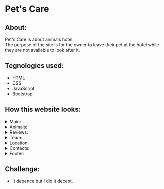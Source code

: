 # Pet's Care

## About:
Pet's Care is about animals hotel. </br>
The purpose of the site is for the owner to leave their pet at the hotel while they are not available to look after it.

## Tegnologies used:
- HTML
- CSS
- JavaScript
- Bootstrap

## How this website looks:
<details>
  <summary>Main:</summary>
  <img src="https://github.com/Yuki69Okita/Pets_Care/blob/main/Pictures/Main_PC.png" alt="main_pc" width="600" />
  <img src="https://github.com/Yuki69Okita/Pets_Care/blob/main/Pictures/Main_Mobile.png" alt="main_mobile" width="150" height="300"/>
  </br> </br>
</details>

<details>
  <summary>Animals:</summary>
  <img src="https://github.com/Yuki69Okita/Pets_Care/blob/main/Pictures/Animals_PC.png" alt="animals_pc" width="600" />
  <img src="https://github.com/Yuki69Okita/Pets_Care/blob/main/Pictures/Animals_Mobile.png" alt="animals_mobile" width="150" height="300"/>
  </br> </br>

  - When hovered:
  <img src="https://github.com/Yuki69Okita/Pets_Care/blob/main/Pictures/Animal_hover_PC.png" alt="animal_hover_pc" width="600" />
  </br> </br>
    
  - When clicked:
  <img src="https://github.com/Yuki69Okita/Pets_Care/blob/main/Pictures/Animal_clicked_PC.png" alt="animal_clicked_pc" width="600" />
  <img src="https://github.com/Yuki69Okita/Pets_Care/blob/main/Pictures/Animal_clicked_Mobile.png" alt="animal_clicked_mobile" width="150" height="300"/>
  </br> </br>
</details>

<details>
  <summary>Reviews:</summary>
  <img src="https://github.com/Yuki69Okita/Pets_Care/blob/main/Pictures/Reviews_PC.png" alt="reviews_pc" width="600" />
  <img src="https://github.com/Yuki69Okita/Pets_Care/blob/main/Pictures/Reviews_Mobile.png" alt="reviews_mobile" width="150" height="300"/>
  </br> </br>
</details>

<details>
  <summary>Team:</summary>
  <img src="https://github.com/Yuki69Okita/Pets_Care/blob/main/Pictures/Team_PC.png" alt="team_pc" width="600" />
  <img src="https://github.com/Yuki69Okita/Pets_Care/blob/main/Pictures/Team_Mobile.png" alt="team_mobile" width="150" height="300"/>
  </br> </br>
</details>

<details>
  <summary>Location:</summary>
  <img src="https://github.com/Yuki69Okita/Pets_Care/blob/main/Pictures/Map_PC.png" alt="map_pc" width="600" />
  <img src="https://github.com/Yuki69Okita/Pets_Care/blob/main/Pictures/Map_Mobile.png" alt="map_mobile" width="150" height="300"/>
  </br> </br>
</details>

<details>
  <summary>Contacts:</summary>
  <img src="https://github.com/Yuki69Okita/Pets_Care/blob/main/Pictures/Contacts_PC.png" alt="contacts_pc" width="600" />
  <img src="https://github.com/Yuki69Okita/Pets_Care/blob/main/Pictures/Contacts_Mobile.png" alt="contacts_mobile" width="150" height="300"/>
  </br> </br>
</details>

<details>
  <summary>Footer:</summary>
  <img src="https://github.com/Yuki69Okita/Pets_Care/blob/main/Pictures/Footer_PC.png" alt="footer_pc" width="600" />
  <img src="https://github.com/Yuki69Okita/Pets_Care/blob/main/Pictures/Footer_Mobile.png" alt="footer_mobile" width="200" height="70"/>
</details>

## Challenge:
- It depence but I did it decent.
